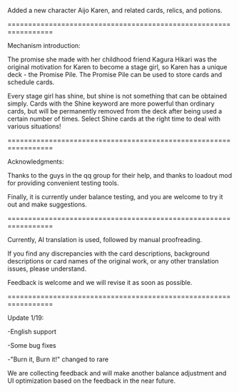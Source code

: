 
Added a new character Aijo Karen, and related cards, relics, and potions.

=================================================================

Mechanism introduction:

The promise she made with her childhood friend Kagura Hikari was the original motivation for Karen to become a stage girl, so Karen has a unique deck - the Promise Pile. The Promise Pile can be used to store cards and schedule cards.

Every stage girl has shine, but shine is not something that can be obtained simply. Cards with the Shine keyword are more powerful than ordinary cards, but will be permanently removed from the deck after being used a certain number of times. Select Shine cards at the right time to deal with various situations!

=================================================================

Acknowledgments:

Thanks to the guys in the qq group for their help, and thanks to loadout mod for providing convenient testing tools.

Finally, it is currently under balance testing, and you are welcome to try it out and make suggestions.

=================================================================


Currently, AI translation is used, followed by manual proofreading.

If you find any discrepancies with the card descriptions, background descriptions or card names of the original work, or any other translation issues, please understand.

Feedback is welcome and we will revise it as soon as possible.


=================================================================


Update 1/19:

-English support

-Some bug fixes

-"Burn it, Burn it!" changed to rare

We are collecting feedback and will make another balance adjustment and UI optimization based on the feedback in the near future.